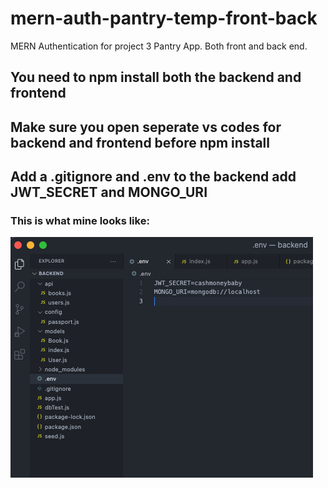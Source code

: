 # mern-auth-pantry-temp-front-back
MERN Authentication for project 3 Pantry App. Both front and back end.

## You need to npm install both the backend and frontend 
## Make sure you open seperate vs codes for backend and frontend before npm install

## Add a .gitignore and .env to the backend add JWT_SECRET and MONGO_URI
### This is what mine looks like:
![img](./gitignore-env.png)